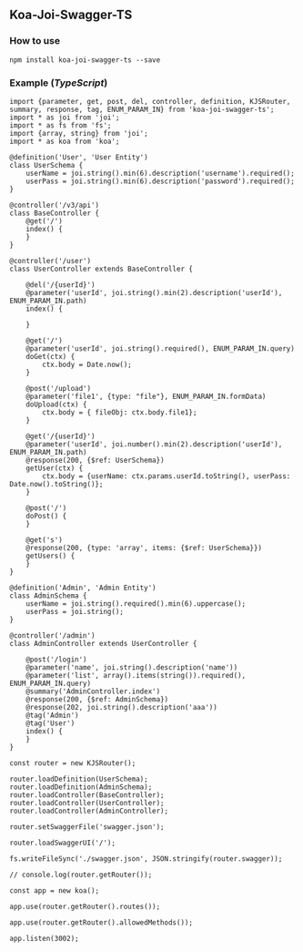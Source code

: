 ## Koa-Joi-Swagger-TS

### How to use

    npm install koa-joi-swagger-ts --save
    
### Example (*TypeScript*)

    import {parameter, get, post, del, controller, definition, KJSRouter, summary, response, tag, ENUM_PARAM_IN} from 'koa-joi-swagger-ts';
    import * as joi from 'joi';
    import * as fs from 'fs';
    import {array, string} from 'joi';
    import * as koa from 'koa';
    
    @definition('User', 'User Entity')
    class UserSchema {
        userName = joi.string().min(6).description('username').required();
        userPass = joi.string().min(6).description('password').required();
    }
    
    @controller('/v3/api')
    class BaseController {
        @get('/')
        index() {
        }
    }
    
    @controller('/user')
    class UserController extends BaseController {
    
        @del('/{userId}')
        @parameter('userId', joi.string().min(2).description('userId'), ENUM_PARAM_IN.path)
        index() {
    
        }
    
        @get('/')
        @parameter('userId', joi.string().required(), ENUM_PARAM_IN.query)
        doGet(ctx) {
            ctx.body = Date.now();
        }
        
        @post('/upload')
        @parameter('file1', {type: "file"}, ENUM_PARAM_IN.formData)
        doUpload(ctx) {
            ctx.body = { fileObj: ctx.body.file1};
        }
    
        @get('/{userId}')
        @parameter('userId', joi.number().min(2).description('userId'), ENUM_PARAM_IN.path)
        @response(200, {$ref: UserSchema})
        getUser(ctx) {
            ctx.body = {userName: ctx.params.userId.toString(), userPass: Date.now().toString()};
        }
    
        @post('/')
        doPost() {
        }
    
        @get('s')
        @response(200, {type: 'array', items: {$ref: UserSchema}})
        getUsers() {
        }
    }
    
    @definition('Admin', 'Admin Entity')
    class AdminSchema {
        userName = joi.string().required().min(6).uppercase();
        userPass = joi.string();
    }
    
    @controller('/admin')
    class AdminController extends UserController {
    
        @post('/login')
        @parameter('name', joi.string().description('name'))
        @parameter('list', array().items(string()).required(), ENUM_PARAM_IN.query)
        @summary('AdminController.index')
        @response(200, {$ref: AdminSchema})
        @response(202, joi.string().description('aaa'))
        @tag('Admin')
        @tag('User')
        index() {
        }
    }
    
    const router = new KJSRouter();
    
    router.loadDefinition(UserSchema);
    router.loadDefinition(AdminSchema);
    router.loadController(BaseController);
    router.loadController(UserController);
    router.loadController(AdminController);
    
    router.setSwaggerFile('swagger.json');

    router.loadSwaggerUI('/');

    fs.writeFileSync('./swagger.json', JSON.stringify(router.swagger));
    
    // console.log(router.getRouter());
    
    const app = new koa();
    
    app.use(router.getRouter().routes());
    
    app.use(router.getRouter().allowedMethods());
    
    app.listen(3002);
